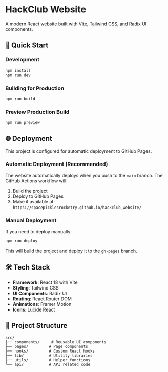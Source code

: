 # HackClub Website

A modern React website built with Vite, Tailwind CSS, and Radix UI components.

## 🚀 Quick Start

### Development

```bash
npm install
npm run dev
```

### Building for Production

```bash
npm run build
```

### Preview Production Build

```bash
npm run preview
```

## 🌐 Deployment

This project is configured for automatic deployment to GitHub Pages.

### Automatic Deployment (Recommended)

The website automatically deploys when you push to the `main` branch. The GitHub Actions workflow will:

1. Build the project
2. Deploy to GitHub Pages
3. Make it available at: `https://spacepicklesrocketry.github.io/hackclub_website/`

### Manual Deployment

If you need to deploy manually:

```bash
npm run deploy
```

This will build the project and deploy it to the `gh-pages` branch.

## 🛠️ Tech Stack

- **Framework**: React 18 with Vite
- **Styling**: Tailwind CSS
- **UI Components**: Radix UI
- **Routing**: React Router DOM
- **Animations**: Framer Motion
- **Icons**: Lucide React

## 📁 Project Structure

```
src/
├── components/     # Reusable UI components
├── pages/         # Page components
├── hooks/         # Custom React hooks
├── lib/           # Utility libraries
├── utils/         # Helper functions
└── api/           # API related code
```